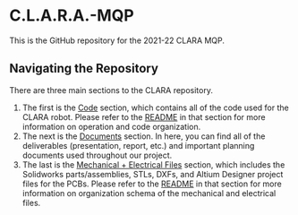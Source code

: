 # C.L.A.R.A.-MQP

This is the GitHub repository for the 2021-22 CLARA MQP.

## Navigating the Repository
There are three main sections to the CLARA repository. 
  1. The first is the [Code](Code/) section, which contains all of the code used for the CLARA robot. Please refer to the [README](Code/README.md) in that section for more information on operation and code organization.
  2. The next is the [Documents](Documents/) section. In here, you can find all of the deliverables (presentation, report, etc.) and important planning documents used throughout our project.
  3. The last is the [Mechanical + Electrical Files](https://github.com/BrianKatz925/C.L.A.R.A.-MQP/tree/master/Mechanical%20%2B%20Electrical%20Files) section, which includes the Solidworks parts/assemblies, STLs, DXFs, and Altium Designer project files for the PCBs. Please refer to the [README](https://github.com/BrianKatz925/C.L.A.R.A.-MQP/blob/master/Mechanical%20%2B%20Electrical%20Files/README.md) in that section for more information on organization schema of the mechanical and electrical files.
